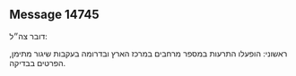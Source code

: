 ## Message 14745

דובר צה״ל:

ראשוני: הופעלו התרעות במספר מרחבים במרכז הארץ ובדרומה בעקבות שיגור מתימן, הפרטים בבדיקה.

